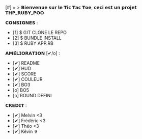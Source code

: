 
[#] = > 𝗕𝗶𝗲𝗻𝘃𝗲𝗻𝘂𝗲 𝘀𝘂𝗿 𝗹𝗲 𝗧𝗶𝗰 𝗧𝗮𝗰 𝗧𝗼𝗲, 𝗰𝗲𝗰𝗶 𝗲𝘀𝘁 𝘂𝗻 𝗽𝗿𝗼𝗷𝗲𝘁 𝗧𝗛𝗣_𝗥𝗨𝗕𝗬_𝗣𝗢𝗢

𝗖𝗢𝗡𝗦𝗜𝗚𝗡𝗘𝗦 : 

- [1] $ GIT CLONE LE REPO
- [2] $ BUNDLE INSTALL
- [3] $ RUBY APP.RB

𝗔𝗠𝗘́𝗟𝗜𝗢𝗥𝗔𝗧𝗜𝗢𝗡 [✔/o] :
- [✔] README
- [✔] HUD
- [✔] SCORE
- [✔] COULEUR
- [✔] BO3
- [o] BO5
- [o] ROUND DEFINI

𝗖𝗥𝗘𝗗𝗜𝗧 :
- [✔] Melvin <3
- [✔] Frédéric <3
- [✔] Théo <3
- [✔] Kévin ✞



